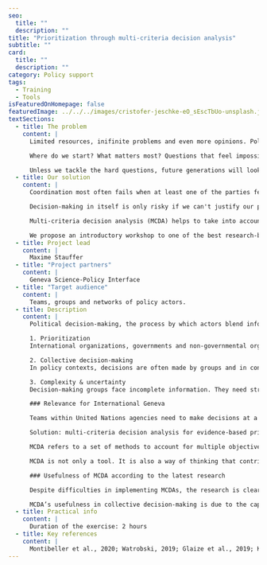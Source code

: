 ```yaml
---
seo:
  title: ""
  description: ""
title: "Prioritization through multi-criteria decision analysis"
subtitle: ""
card:
  title: ""
  description: ""
category: Policy support
tags:
  - Training
  - Tools
isFeaturedOnHomepage: false
featuredImage: ../../../images/cristofer-jeschke-eO_sEscTbUo-unsplash.jpg
textSections:
  - title: The problem
    content: |
      Limited resources, inifinite problems and even more opinions. Policy problems are complex and evidence rarely convinces everybody. Preferences diverge and people bias each other. 

      Where do we start? What matters most? Questions that feel impossible to answer. And yet, not answering them also provides an answer: we let chance decide - or whoever screams the loudest.

      Unless we tackle the hard questions, future generations will look back at us and just see dart-throwing, chest-beating monkeys.
  - title: Our solution
    content: |
      Coordination most often fails when at least one of the parties feels like they aren't being listened to or are risking too much if somebody else ends up defecting. 

      Decision-making in itself is only risky if we can't justify our process.

      Multi-criteria decision analysis (MCDA) helps to take into account competing preferences, make judgment calls transparent and enables to remember and learn from past decision-making processes.

      We propose an introductory workshop to one of the best research-backed tools out there.
  - title: Project lead
    content: |
      Maxime Stauffer
  - title: "Project partners"
    content: |
      Geneva Science-Policy Interface
  - title: "Target audience"
    content: |
      Teams, groups and networks of policy actors.
  - title: Description
    content: |
      Political decision-making, the process by which actors blend information, resources and interests into outcomes, is subject to at least three difficulties:

      1. Prioritization
      International organizations, governments and non-governmental organizations have limited resources. They cannot choose and fund all policy or programme proposals. This means that the actors who participate directly or indirectly in resource allocation must decide which proposals to drop and which to keep. They must do so according to large numbers of alternatives and often multiple goals. Typically, they must satisfy beneficiaries, different local contexts, donors, different objectives (often multiple SDG targets), and must account for constraints and interconnections with other policies. This process is tedious as it requires an overview as well as an in-depth understanding of both policy proposals and goals.

      2. Collective decision-making
      In policy contexts, decisions are often made by groups and in consultation with stakeholders. While groups and consultations allow decision-makers to understand different perspectives, they also exacerbate the difficulties linked to prioritization. Individuals and organizations operate in different contexts, may have different values and approaches, and likely have different preferences. Moreover, groups exhibit additional biases, such as groupthink, or tend to make suboptimal decisions in the presence of information asymmetries. Therefore, decision-making groups need strategies to account for the collective nature of policy decisions.

      3. Complexity & uncertainty
      Decision-making groups face incomplete information. They need strategies to identify best guesses and make decisions regardless of the state of evidence. Ideally, they integrate scientific evidence or advice in their decision-making but the question is how? Which parts of the decision require evidence? How to deal with quantitative and qualitative evidence? Lastly, decision-making groups can reduce uncertainty over time if they adequately learn from past decisions. Therefore, they need strategies to make explicit decisions, state hypotheses, document their process, and update their thinking and approach as a function of new knowledge.

      ### Relevance for International Geneva

      Teams within United Nations agencies need to make decisions at a global level which must satisfy different national contexts, different stakeholders (donors, beneficiaries), and different goals (SDGs). There is a lot of external work supporting formal UN negotiations, especially conducted by operational agencies who develop policy programmes. Except for WHO’s guideline production process, it is not clear which process these agencies follow, and which tools they use. Initial interactions with UN agencies have shown a strong interest in tools (instead of or in addition to evidence) to understand and improve their decision-making processes.

      Solution: multi-criteria decision analysis for evidence-based prioritization

      MCDA refers to a set of methods to account for multiple objectives and options with the goal of explicitly prioritizing the best option (Watrobski et al., 2019). All MCDA methods have four steps: (1) identify selection criteria, their weights and metrics; (2) identify options; (3) rate the performance of each option per criterion; (4) determine preferences by aggregating a score for each option and comparing results (Kapiriri et al., 2017). This analysis technique has been applied for almost a century and to thousands of cases. A core contribution from operations research, MCDA’s most valuable feature may be that it can transparently account for conflicting preferences, as is often the case in policy-making (Esmail et al., 2018).

      MCDA is not only a tool. It is also a way of thinking that contributes to mindset changes. For instance, MCDA incentivises actors to acknowledge uncertainty, express confidence in their assessment, cultivates explicit reasoning and communication, and trains individuals in making hard choices in situations of resource scarcity.

      ### Usefulness of MCDA according to the latest research

      Despite difficulties in implementing MCDAs, the research is clear about its value for decision-making support in policy context. It facilitates the scoring of an often vast option space on competing decision-relevant criteria. It structures the exploration of possible scenarios, provides a formatted overview, enables replicability and psychological comfort while highlighting knowledge gaps and laying the necessary groundwork to update current assumptions. As a result, stakeholder relationships become more structured and transparent, increasing trust (Montibeller et al., 2020; Watrobski, 2019; Glaize et al., 2019).

      MCDA’s usefulness in collective decision-making is due to the capacity to account for multidimensional problems, quantitative and qualitative data, competing interests and differing judgments. Its vast applications have proven its adaptability and employability across cultures and domains to make better choices and systematically learn from them (Cohen et al., 2019; Esmail et al., 2018). Compared to other popular strategies, MCDA performs best in terms of evidence-base and impact-potential.
  - title: Practical info
    content: |
      Duration of the exercise: 2 hours
  - title: Key references
    content: |
      Montibeller et al., 2020; Watrobski, 2019; Glaize et al., 2019; Kapiriri et al., 2017; Cohen et al., 2019; Esmail et al., 2018
---
```

